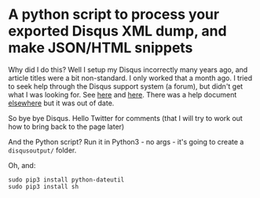 # A python script to process your exported Disqus XML dump, and make JSON/HTML snippets

Why did I do this? Well I setup my Disqus incorrectly many years ago, and article titles were a bit non-standard. 
I only worked that a month ago. I tried to seek help through the Disqus support system (a forum), but didn't get
what I was looking for. See [here](https://disqus.com/home/channel/discussdisqus/discussion/channel-discussdisqus/installation_changed_from_http_to_https_and_comments_are_not_attached_to_the_page_anymore/) 
and [here](https://disqus.com/home/channel/discussdisqus/discussion/channel-discussdisqus/installation_getting_comments_back_after_http_https_switch_is_hard/). There was a help document [elsewhere](https://woorkup.com/migrate-disqus-comments-https/) but it was out of date.

So bye bye Disqus. Hello Twitter for comments (that I will try to work out how to bring back to the page later)

And the Python script?  Run it in Python3 - no args - it's going to create a `disqusoutput/` folder.

Oh, and: 

```
sudo pip3 install python-dateutil
sudo pip3 install sh
```

